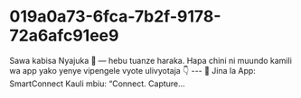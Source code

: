 # 019a0a73-6fca-7b2f-9178-72a6afc91ee9
Sawa kabisa Nyajuka 💪 — hebu tuanze haraka. Hapa chini ni muundo kamili wa app yako yenye vipengele vyote ulivyotaja 👇   ---  📱 Jina la App: SmartConnect  Kauli mbiu: “Connect. Capture...
